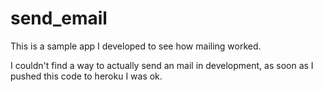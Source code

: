 send_email
==========

This is a sample app I developed to see how mailing worked.

I couldn't find a way to actually send an mail in development, as soon as I pushed this code to heroku I was ok.